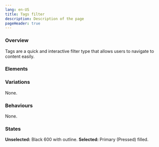 ```yaml
---
lang: en-US
title: Tags filter
description: Description of the page
pageHeader: true
---
```


### Overview
Tags are a quick and interactive filter type that allows users to navigate to content easily.

### Elements

<PreviewImage :image="$withBase('/images/tab-filter-selected-sample.png')" :contents="[{ x: 0, y: 3, title: 'Tab container', text: 'Tab container' }, { x: 4, y: 3, title: 'Label', text: 'Label' }]">
<template #code>
<CodeGroup>
  <CodeGroupItem title="HTML">

```html
<nav class="filters">
  <div class="title-wrapper-container"><span class="title-container border-end border-2 lead">Entities</span></div>
  <div class="nav-group">
    <ul class="nav nav-tabs heading-extra-small">
      <li class="nav-item"><a aria-current="page" href="#">Anti-Dumping Commission</a></li>
      <li class="nav-item"><a href="#">Anti-Dumping Review Panel</a></li>
      <li class="nav-item"><a href="#">Ausindustry</a></li>
      <li class="nav-item"><a href="#">Australian Industry Participation Authority</a></li>
      <li class="nav-item"><a href="#">Australian SKA Office</a></li>
      <li class="nav-item"><a href="#">Australian SKA Office</a></li>
    </ul>
  </div>
  <div class="icon-container">
    <span class="icon">
      <svg width="24" height="24" viewBox="0 0 24 24" fill="none" xmlns="http://www.w3.org/2000/svg"><path fill-rule="evenodd" clip-rule="evenodd" d="M9.51721 4.26035C9.17008 3.91322 8.60727 3.91322 8.26013 4.26035C7.94456 4.57592 7.91587 5.06975 8.17407 5.41773L8.26013 5.51743L14.7423 12L8.26013 18.4826C7.94456 18.7981 7.91587 19.292 8.17407 19.64L8.26013 19.7397C8.57571 20.0552 9.06953 20.0839 9.41752 19.8257L9.51721 19.7397L16.6283 12.6285C16.9439 12.313 16.9726 11.8191 16.7144 11.4712L16.6283 11.3715L9.51721 4.26035Z" fill="#3F3B3B"></path></svg>
    </span>
  </div>
</nav>
```

  </CodeGroupItem>
</CodeGroup>
</template>
</PreviewImage>

### Variations
None.

### Behaviours
None.



### States
<strong>Unselected:</strong> Black 600 with outline.
<strong>Selected:</strong> Primary (Pressed) filled.

